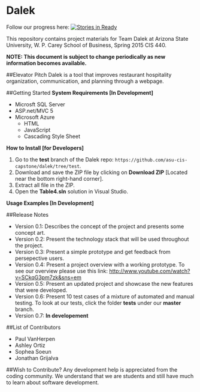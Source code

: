 # Dalek


Follow our progress here: [![Stories in Ready](https://badge.waffle.io/asu-cis-capstone/dalek.svg?label=ready&title=Ready)](http://waffle.io/asu-cis-capstone/dalek)


This repository contains project materials for Team Dalek at Arizona State University, W. P. Carey School of Business, Spring 2015 CIS 440.

**NOTE: This document is subject to change periodically as new information becomes available.**

##Elevator Pitch
Dalek is a tool that improves restaurant hospitality organization, communication, and planning through a webpage.

##Getting Started
**System Requirements [In Development]**
* Microsft SQL Server
* ASP.net/MVC 5
* Microsoft Azure
  + HTML
  + JavaScript
  + Cascading Style Sheet

**How to Install [for Developers]**

1. Go to the **test** branch of the Dalek repo: `https://github.com/asu-cis-capstone/dalek/tree/test`.
2. Download and save the ZIP file by clicking on **Download ZIP** [Located near the bottom right-hand corner].
3. Extract all file in the ZIP.
4. Open the **Table4.sln** solution in Visual Studio.

**Usage Examples [In Development]**
  
##Release Notes
  - Version 0.1: Describes the concept of the project and presents some concept art.
  - Version 0.2: Present the technology stack that will be used throughout the project. 
  - Version 0.3: Present a simple prototype and get feedback from persepective users. 
  - Version 0.4: Present a project overview with a working prototype. To see our overview please use this link: http://www.youtube.com/watch?v=SCkqG3pm7zk&sns=em
  - Version 0.5: Present an updated project and showcase the new features that were developed.
  - Version 0.6: Present 10 test cases of a mixture of automated and manual testing. To look at our tests, click the folder **tests** under our **master** branch.
  - Version 0.7: **In developement**
  
##List of Contributors
* Paul VanHerpen
* Ashley Ortiz
* Sophea Soeun
* Jonathan Grijalva
  
##Wish to Contribute?
Any development help is appreciated from the coding community.  We understand that we are students and still have much to learn about software development.  
